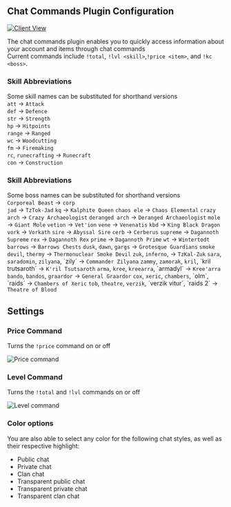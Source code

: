 ## Chat Commands Plugin Configuration

[![Client View](https://thumbs.gfycat.com/BiodegradableLegitimateBaldeagle-size_restricted.gif)](https://gfycat.com/BiodegradableLegitimateBaldeagle)

The chat commands plugin enables you to quickly access information about your account and items through chat commands  
Current commands include `!total`, `!lvl <skill>`,`!price <item>`, and `!kc <boss>`. 

### Skill Abbreviations
Some skill names can be substituted for shorthand versions  
`att` -> `Attack`  
`def` -> `Defence`  
`str` -> `Strength`  
`hp` -> `Hitpoints`  
`range` -> `Ranged`  
`wc` -> `Woodcutting`  
`fm` -> `Firemaking`  
`rc`, `runecrafting` -> `Runecraft`  
`con` -> `Construction`

### Skill Abbreviations  
Some boss names can be substituted for shorthand versions  
`Corporeal Beast` -> `corp`  
`jad` -> `TzTok-Jad`
`kq` -> `Kalphite Queen`
`chaos ele` -> `Chaos Elemental`
`crazy arch` -> `Crazy Archaeologist`
`deranged arch` -> `Deranged Archaeologist`
`mole` -> `Giant Mole`
`vetion` -> `Vet'ion`
`vene` -> `Venenatis`
`kbd` -> `King Black Dragon`
`vork` -> `Vorkath`
`sire` -> `Abyssal Sire`
`cerb` -> `Cerberus`
`supreme` -> `Dagannoth Supreme`
`rex` -> `Dagannoth Rex`
`prime` -> `Dagannoth Prime`
`wt` -> `Wintertodt`
`barrows` -> `Barrows Chests`
`dusk`, `dawn`, `gargs` -> `Grotesque Guardians`
`smoke devil`, `thermy` -> `Thermonuclear Smoke Devil`
`zuk`, `inferno`, -> `TzKal-Zuk`
`sara`, `saradomin`, `zilyana`, ´zily´ -> `Commander Zilyana`
`zammy`, `zamorak`, `kril`, ´kril trutsaroth´ -> `K'ril Tsutsaroth`
`arma`, `kree`, `kreearra`, ´armadyl´ -> `Kree'arra`
`bando`, `bandos`, `graardor` -> `General Graardor`
`cox`, `xeric`, `chambers`, ´olm´, ´raids´ -> `Chambers of Xeric`
`tob`, `theatre`, `verzik`, ´verzik vitur´, ´raids 2´ -> `Theatre of Blood`

## Settings
### Price Command
Turns the `!price` command on or off  

![Price command](https://i.imgur.com/aqvfnvj.png)

### Level Command
Turns the `!total` and `!lvl` commands on or off  

![Level command](https://i.imgur.com/oNX0Xq2.png)

### Color options
You are also able to select any color for the following chat styles, as well as their respective highlight:  
* Public chat
* Private chat
* Clan chat
* Transparent public chat
* Transparent private chat
* Transparent clan chat